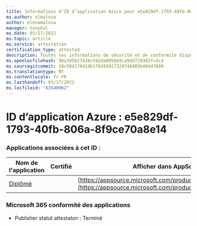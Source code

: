 ```yaml
---
title: Informations d’ID d’application Azure pour e5e829df-1793-40fb-806a-8f9ce70a8e14
ms.author: elmalova
author: elenamalova
manager: tonybal
ms.date: 03/17/2022
ms.topic: article
ms.service: attestation
certification_type: attested
description: Toutes les informations de sécurité et de conformité disponibles pour e5e829df-1793-40fb-806a-8f9ce70a8e14.
ms.openlocfilehash: 90a3d5817438c592da0050e9ca9dd719381fc4c4
ms.sourcegitcommit: 58c50d1704196178455927329748485b40dd7880
ms.translationtype: MT
ms.contentlocale: fr-FR
ms.lasthandoff: 03/17/2022
ms.locfileid: "63540962"
---
```

# <a name="azure-app-id-e5e829df-1793-40fb-806a-8f9ce70a8e14"></a>ID d’application Azure : e5e829df-1793-40fb-806a-8f9ce70a8e14


### <a name="apps-associated-with-this-id"></a>Applications associées à cet ID :
| **Nom de l'application** | **Certifié** | **Afficher dans AppSource** |
|--------------|---------------|-----------------------|
| [Diplômé](../forward/WA200003252.md) |  | [https://appsource.microsoft.com/product/office/WA200003252](https://appsource.microsoft.com/product/office/WA200003252) |

### <a name="microsoft-365-app-compliance-status"></a>Microsoft 365 conformité des applications
- Publisher statut attestaton : Terminé
